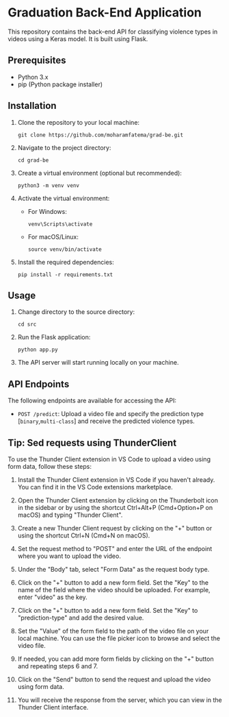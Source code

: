 # Graduation Back-End Application

This repository contains the back-end API for classifying violence types in videos using a Keras model. It is built using Flask.

## Prerequisites

- Python 3.x
- pip (Python package installer)

## Installation

1. Clone the repository to your local machine:
   ```
   git clone https://github.com/moharamfatema/grad-be.git
   ```

2. Navigate to the project directory:
   ```
   cd grad-be
   ```

3. Create a virtual environment (optional but recommended):
   ```
   python3 -m venv venv
   ```

4. Activate the virtual environment:
   - For Windows:
     ```
     venv\Scripts\activate
     ```
   - For macOS/Linux:
     ```
     source venv/bin/activate
     ```

5. Install the required dependencies:
   ```
   pip install -r requirements.txt
   ```

## Usage

1. Change directory to the source directory:
   ```
   cd src
   ```

2. Run the Flask application:
   ```
   python app.py
   ```

3. The API server will start running locally on your machine.

## API Endpoints

The following endpoints are available for accessing the API:

- `POST /predict`: Upload a video file and specify the prediction type [`binary`,`multi-class`] and receive the predicted violence types.

## Tip: Sed requests using ThunderClient

To use the Thunder Client extension in VS Code to upload a video using form data, follow these steps:

1. Install the Thunder Client extension in VS Code if you haven't already. You can find it in the VS Code extensions marketplace.

2. Open the Thunder Client extension by clicking on the Thunderbolt icon in the sidebar or by using the shortcut Ctrl+Alt+P (Cmd+Option+P on macOS) and typing "Thunder Client".

3. Create a new Thunder Client request by clicking on the "+" button or using the shortcut Ctrl+N (Cmd+N on macOS).

4. Set the request method to "POST" and enter the URL of the endpoint where you want to upload the video.

5. Under the "Body" tab, select "Form Data" as the request body type.

6. Click on the "+" button to add a new form field. Set the "Key" to the name of the field where the video should be uploaded. For example, enter "video" as the key.

8. Click on the "+" button to add a new form field. Set the "Key" to "prediction-type" and add the desired value.

7. Set the "Value" of the form field to the path of the video file on your local machine. You can use the file picker icon to browse and select the video file.

8. If needed, you can add more form fields by clicking on the "+" button and repeating steps 6 and 7.

9. Click on the "Send" button to send the request and upload the video using form data.

10. You will receive the response from the server, which you can view in the Thunder Client interface.
